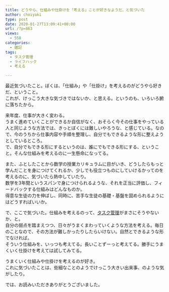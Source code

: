 ```yaml
---
title: どうやら、仕組みや仕掛けを「考える」ことが好きなようだ、と気づいた
author: choiyaki
type: post
date: 2020-01-27T13:09:41+00:00
url: /?p=863
views:
  - 558
categories:
  - 雑記
tags:
  - タスク管理
  - ライフハック
  - 考える

---
```

最近気づいたこと。ぼくは、「仕組み」や「仕掛け」を考えるのがどうやら好きだ、ということ。  
これが、けっこう大きな気づきではないか、と思える。というのも、いろいろ腑に落ちたから。

来年度、仕事が大きく変わる。  
うまく進めていくことができるか自信がなく、おそらく今その仕事をやっている人と同じような方法では、きっとぼくには難しいやろうな、と感じている。なので、今のうちから仕事内容や手順を整理し、自分でもできるような形に整えようとしているところ。  
で、自分でもできる形にするというのは、誰にでもできる形にする、ということ。そんな仕組みを考えるのに一生懸命になってる。

また、ふとしたことから数学の授業カリキュラムに目がいき、どうしたらもっと学んだことを身につけてくれるか、少しでも役立つものにしていけるかってのを考えるのに、気づいたら熱中していたり。  
数学を3年間というスパンで身につけられるような、それを正当に評価し、フィードバックする仕組みはどんなものか。  
得意な生徒の力を伸ばし、同時に、苦手な生徒の基礎・基盤を固められるようにはどうすればいいか。

で、ここで気づいた。仕組みを考えるのって、[タスク管理][1]がまさにそうやないか、と。  
自分の弱点を踏まえつつ、日々がうまくまわっていくような方法を考える。毎日のことなので、その方法が難しかったりしたらいけない。自然とできるような形でなければ。  
そういう仕組みを、いっつも考えてる。長いことずーっと考えてる。勝手にうまくいく仕掛けを考えては試してみてる。

うまくいく仕組みや仕掛けを考えるのが好き。  
これに気づいたことは、些細なことのようでけっこう大きい出来事、のような気がしたり。

では、お読みいただきありがとうございました。

 [1]: https://scrapbox.io/choiyaki-hondana/%E3%82%BF%E3%82%B9%E3%82%AF%E7%AE%A1%E7%90%86